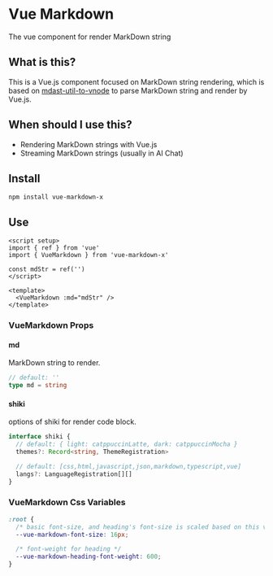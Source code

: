 # Vue Markdown

The vue component for render MarkDown string

## What is this?

This is a Vue.js component focused on MarkDown string rendering, which is based on [mdast-util-to-vnode](https://github.com/litingyes/mdast-util-to-vnode) to parse MarkDown string and render by Vue.js.

## When should I use this?

- Rendering MarkDown strings with Vue.js
- Streaming MarkDown strings (usually in AI Chat)

## Install

```base
npm install vue-markdown-x
```

## Use

```vue
<script setup>
import { ref } from 'vue'
import { VueMarkdown } from 'vue-markdown-x'

const mdStr = ref('')
</script>

<template>
  <VueMarkdown :md="mdStr" />
</template>
```

### VueMarkdown Props

#### md

MarkDown string to render.

```ts
// default: ''
type md = string
```

#### shiki

options of shiki for render code block.

```ts
interface shiki {
  // default: { light: catppuccinLatte, dark: catppuccinMocha }
  themes?: Record<string, ThemeRegistration>

  // default: [css,html,javascript,json,markdown,typescript,vue]
  langs?: LanguageRegistration[][]
}
```

### VueMarkdown Css Variables

```css
:root {
  /* basic font-size, and heading's font-size is scaled based on this value. */
  --vue-markdown-font-size: 16px;

  /* font-weight for heading */
  --vue-markdown-heading-font-weight: 600;
}
```
